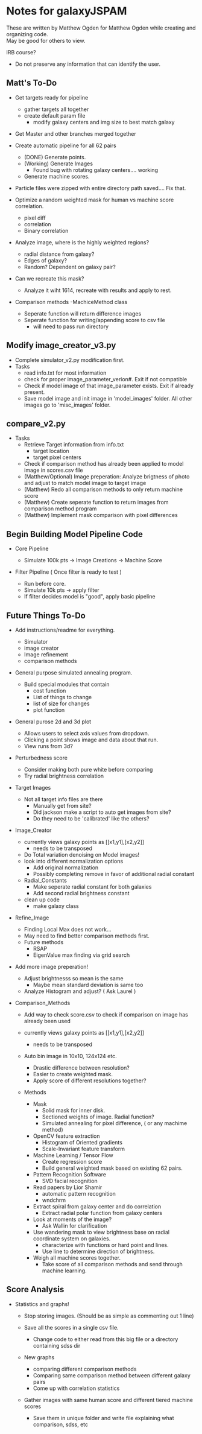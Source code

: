 # Notes for galaxyJSPAM
These are written by Matthew Ogden for Matthew Ogden while creating and organizing code.  
May be good for others to view.

IRB course? 
- Do not preserve any information that can identify the user.

## Matt's To-Do

- Get targets ready for pipeline
  - gather targets all together
  - create default param file
	- modify galaxy centers and img size to best match galaxy

- Get Master and other branches merged together

- Create automatic pipeline for all 62 pairs
  - (DONE) Generate points.  
  - (Working) Generate Images
	- Found bug with rotating galaxy centers.... working
  - Generate machine scores.

- Particle files were zipped with entire directory path saved....  Fix that.

- Optimize a random weighted mask for human vs machine score correlation.
  - pixel diff
  - correlation
  - Binary correlation

- Analyze image, where is the highly weighted regions?
  - radial distance from galaxy?
  - Edges of galaxy?
  - Random? Dependent on galaxy pair?  
- Can we recreate this mask? 
  - Analyze it wiht 1614, recreate with results and apply to rest.

- Comparison methods
  -MachiceMethod class
	- Seperate function will return difference images
	- Seperate function for writing/appending score to csv file
	  - will need to pass run directory

## Modify image_creator_v3.py
- Complete simulator_v2.py modification first.
- Tasks
  - read info.txt for most information
  - check for proper image_parameter_verion#. Exit if not compatible
  - Check if model image of that image_parameter exists.  Exit if already present.
  - Save model image and init image in 'model_images' folder.  All other images go to 'misc_images' folder.


## compare_v2.py
- Tasks
  - Retrieve Target information from info.txt
	- target location
	- target pixel centers
  - Check if comparison method has already been applied to model image in scores.csv file
  - (Matthew/Optional) Image preperation: Analyze brigtness of photo and adjust to match model image to target image
  - (Matthew) Redo all comparison methods to only return machine score
  - (Matthew) Create seperate function to return images from comparison method program 
  - (Matthew) Implement mask comparison with pixel differences


## Begin Building Model Pipeline Code
- Core Pipeline
  - Simulate 100k pts -> Image Creations -> Machine Score

- Filter Pipeline ( Once filter is ready to test )
  - Run before core.
  - Simulate 10k pts -> apply filter
  - If filter decides model is "good", apply basic pipeline


## Future Things To-Do

- Add instructions/readme for everything.
  - Simulator
  - image creator
  - Image refinement
  - comparison methods

- General purpose simulated annealing program.
  - Build special modules that contain
	- cost function
	- List of things to change
	- list of size for changes
	- plot function

- General purose 2d and 3d plot
  - Allows users to select axis values from dropdown. 
  - Clicking a point shows image and data about that run.
  - View runs from 3d? 

- Perturbedness score
  - Consider making both pure white before comparing
  - Try radial brightness correlation


- Target Images
  - Not all target info files are there
	- Manually get from site?
	- Did jackson make a script to auto get images from site?
	- Do they need to be 'calibrated' like the others?

- Image_Creator
  - currently views galaxy points as [[x1,y1],[x2,y2]]
	- needs to be transposed
  - Do Total variation denoising on Model images!
  - look into different normalization options
	- Add original normalization 
	- Possibly completing remove in favor of additional radial constant
  - Radial_Constants
	- Make seperate radial constant for both galaxies
	- Add second radial brightness constant
  - clean up code
	- make galaxy class


- Refine_Image
  - Finding Local Max does not work...  
  - May need to find better comparison methods first.
  - Future methods
	- RSAP
	- EigenValue max finding via grid search
 
- Add more image preperation!
  - Adjust brightnesss so mean is the same
	- Maybe mean standard deviation is same too
  - Analyze Histogram and adjust? ( Ask Laurel )

- Comparison_Methods

  - Add way to check score.csv to check if comparison on image has already been used

  - currently views galaxy points as [[x1,y1],[x2,y2]]
	- needs to be transposed

  - Auto bin image in 10x10, 124x124 etc.
	- Drastic difference between resolution? 
	- Easier to create weighted mask.
	- Apply score of different resolutions together? 

  - Methods
	- Mask
	  - Solid mask for inner disk.
	  - Sectioned weights of image. Radial function?
	  - Simulated annealing for pixel difference, ( or any machime method) 
	- OpenCV feature extraction
	  - Histogram of Oriented gradients
	  - Scale-Invariant feature transform
	- Machine Learning / Tensor Flow
	  - Create regression score
	  - Build general weighted mask based on existing 62 pairs.
	- Pattern Recognition Software
	  - SVD facial recognition
	- Read papers by Lior Shamir
	  - automatic pattern recognition
	  - wndchrm 
	- Extract spiral from galaxy center and do correlation
	  - Extract radial polar function from galaxy centers
	- Look at moments of the image? 
	  - Ask Wallin for clarification
	- Use wandering mask to view brightness base on radial coordinate system on galaxies. 
	  - characterize with functions or hard point and lines. 
	  - Use line to determine direction of brightness.
	- Weigh all machine scores together. 
	  - Take score of all comparison methods and send through machine learning.

## Score Analysis
- Statistics and graphs!
  - Stop storing images.  (Should be as simple as commenting out 1 line)
  - Save all the scores in a single csv file.
	- Change code to either read from this big file or a directory containing sdss dir

  - New graphs
	- comparing different comparison methods
	- Comparing same comparison method between different galaxy pairs
	- Come up with correlation statistics

  - Gather images with same human score and different tiered machine scores
	- Save them in unique folder and write file explaining what comparison, sdss, etc




